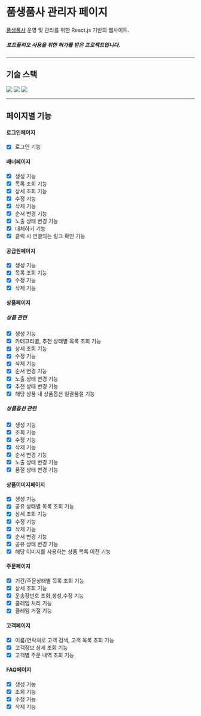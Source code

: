 # 품생품사 관리자 페이지

[품생품사](https://makinet.kr) 운영 및 관리를 위한 React.js 기반의 웹사이트.

##### 포트폴리오 사용을 위한 허가를 받은 프로젝트입니다.

---

## 기술 스택

<div>
  <img src="https://img.shields.io/badge/React-00ADD8?style=plastic&logo=React&logoColor=fff"/>
  <img src="https://img.shields.io/badge/JavaScript-%23F7DF1E?style=plastic&logo=javascript&logoColor=fff"/>
  <img src="https://img.shields.io/badge/StyledComponents-DB7093?style=plastic&logo=styled-components&logoColor=fff"/>
</div>

---

## 페이지별 기능

#### 로그인페이지

-  [x] 로그인 기능

#### 배너페이지

-  [x] 생성 기능
-  [x] 목록 조회 기능
-  [x] 상세 조회 기능
-  [x] 수정 기능
-  [x] 삭제 기능
-  [x] 순서 변경 기능
-  [x] 노출 상태 변경 기능
-  [x] 대체하기 기능
-  [x] 클릭 시 연결되는 링크 확인 기능

#### 공급원페이지

-  [x] 생성 기능
-  [x] 목록 조회 기능
-  [x] 수정 기능
-  [x] 삭제 기능

#### 상품페이지

##### 상품 관련

-  [x] 생성 기능
-  [x] 카테고리별, 추천 상태별 목록 조회 기능
-  [x] 상세 조회 기능
-  [x] 수정 기능
-  [x] 삭제 기능
-  [x] 순서 변경 기능
-  [x] 노출 상태 변경 기능
-  [x] 추천 상태 변경 기능
-  [x] 해당 상품 내 상품옵션 일괄품절 기능

##### 상품옵션 관련

-  [x] 생성 기능
-  [x] 조회 기능
-  [x] 수정 기능
-  [x] 삭제 기능
-  [x] 순서 변경 기능
-  [x] 노출 상태 변경 기능
-  [x] 품절 상태 변경 기능

#### 상품이미지페이지

-  [x] 생성 기능
-  [x] 공유 상태별 목록 조회 기능
-  [x] 상세 조회 기능
-  [x] 수정 기능
-  [x] 삭제 기능
-  [x] 순서 변경 기능
-  [x] 공유 상태 변경 기능
-  [x] 해당 이미지를 사용하는 상품 목록 이전 기능

#### 주문페이지

-  [x] 기간/주문상태별 목록 조회 기능
-  [x] 상세 조회 기능
-  [x] 운송장번호 조회,생성,수정 기능
-  [x] 클레임 처리 기능
-  [x] 클레임 거절 기능

#### 고객페이지

-  [x] 이름/연락처로 고객 검색, 고객 목록 조회 기능
-  [x] 고객정보 상세 조회 기능
-  [x] 고객별 주문 내역 조회 기능

#### FAQ페이지

-  [x] 생성 기능
-  [x] 조회 기능
-  [x] 수정 기능
-  [x] 삭제 기능
